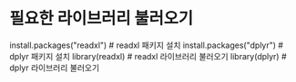 # 필요한 라이브러리 불러오기
install.packages("readxl")  # readxl 패키지 설치
install.packages("dplyr")    # dplyr 패키지 설치
library(readxl)  # readxl 라이브러리 불러오기
library(dplyr)   # dplyr 라이브러리 불러오기